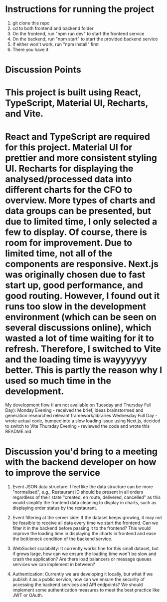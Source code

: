 # Instructions for running the project
1. git clone this repo
2. cd to both frontend and backend folder
3. On the frontend, run "npm run dev" to start the frontend service
4. On the backend, run "npm start" to start the provided backend service
5. If either won't work, run "npm install" first
6. There you have it

# Discussion Points
This project is built using React, TypeScript, Material UI, Recharts, and Vite. 
=================================================================================
React and TypeScript are required for this project. 
Material UI for prettier and more consistent styling UI.
Recharts for displaying the analysed/processed data into different charts for the CFO to overview. More types of charts and data groups can be presented, but due to limited time, I only selected a few to display. Of course, there is room for improvement. 
Due to limited time, not all of the components are responsive. 
Next.js was originally chosen due to fast start up, good performance, and good routing. However, I found out it runs too slow in the development environment (which can be seen on several discussions online), which wasted a lot of time waiting for it to refresh. Therefore, I switched to Vite and the loading time is wayyyyyy better. This is partly the reason why I used so much time in the development. 
=======================================================================================================
My development flow (I am not available on Tuesday and Thursday Full Day): 
Monday Evening - received the brief, ideas brainstormed and generation researched relevant framework/libraries
Wednesday Full Day - wrote actual code, bumped into a slow loading issue using Next.js, decided to switch to Vite
Thursday Evening - reviewed the code and wrote this README.md

# Discussion you'd bring to a meeting with the backend developer on how to improve the service
1. Event JSON data structure: I feel like the data structure can be more "normalised", e.g., Restaurant ID should be present in all orders regardless of their state "created, en route, delivered, cancelled" as this would simplify the frontend data cleaning to display in charts, such as displaying order status by the restaurant. 

2. Event filtering at the server side: If the dataset keeps growing, it may not be feasible to receive all data every time we start the frontend. Can we filter it in the backend before passing it to the frontend? This would improve the loading time in displaying the charts in frontend and ease the bottleneck condition of the backend service. 

3. WebSocket scalability: It currently works fine for this small dataset, but if grows large, how can we ensure the loading time won't be slow and crash the application? Are there load balancers or message queues services we can implement in between? 

4. Authentication: Currently we are developing it locally, but what if we publish it as a public service, how can we ensure the security of accessing the backend services and API endpoints? We should implement some authentication measures to meet the best practice like JWT or OAuth. 
